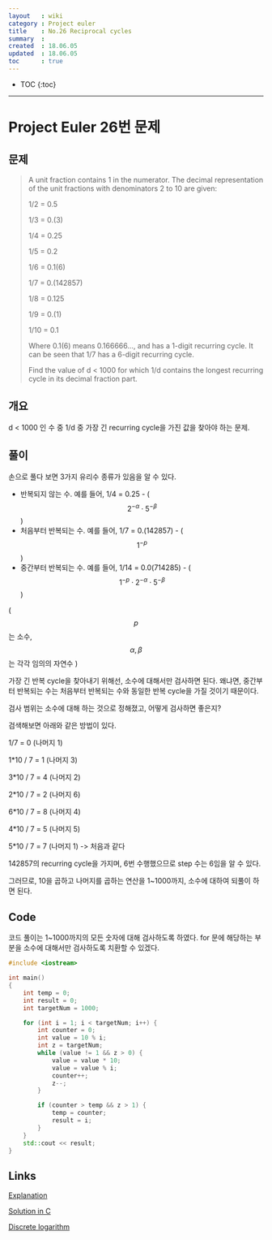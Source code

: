 ```yaml
---
layout   : wiki
category : Project euler
title    : No.26 Reciprocal cycles
summary  : 
created  : 18.06.05
updated  : 18.06.05
toc      : true
---
```


* TOC
 {:toc}

* * *

# Project Euler 26번 문제

## 문제

> A unit fraction contains 1 in the numerator. The decimal representation of the unit fractions with denominators 2 to 10 are given:
>
> 1/2 = 0.5
>
> 1/3 = 0.(3)
>
> 1/4 = 0.25
>
> 1/5 = 0.2
>
> 1/6 = 0.1(6)
>
> 1/7 = 0.(142857)
>
> 1/8 = 0.125
>
> 1/9 = 0.(1)
>
> 1/10 = 0.1
>
> Where 0.1(6) means 0.166666..., and has a 1-digit recurring cycle. It can be seen that 1/7 has a 6-digit recurring cycle.
>
> Find the value of d < 1000 for which 1/d contains the longest recurring cycle in its decimal fraction part.

## 개요

d < 1000 인 수 중 1/d 중 가장 긴 recurring cycle을 가진  값을 찾아야 하는 문제.

## 풀이

손으로 풀다 보면 3가지 유리수 종류가 있음을 알 수 있다.

* 반복되지 않는 수. 예를 들어, 1/4 = 0.25 - ( $$ 2^{-\alpha} \cdot 5^{-\beta} $$ )
* 처음부터 반복되는 수. 예를 들어, 1/7 = 0.(142857) - ( $$ 1^{-p} $$ )
* 중간부터 반복되는 수. 예를 들어, 1/14 = 0.0(714285) - ( $$ 1^{-p} \cdot 2^{-\alpha} \cdot 5^{-\beta} $$ )

( $$ p $$는 소수, $$ \alpha , \beta $$ 는 각각 임의의 자연수 )

가장 긴 반복 cycle을 찾아내기 위해선, 소수에 대해서만 검사하면 된다.
왜냐면, 중간부터 반복되는 수는 처음부터 반복되는 수와 동일한 반복 cycle을 가질 것이기 때문이다.

검사 범위는 소수에 대해 하는 것으로 정해졌고, 어떻게 검사하면 좋은지?

검색해보면 아래와 같은 방법이 있다.

1/7 = 0 (나머지 1)

1*10 / 7 = 1 (나머지 3)

3*10 / 7 = 4 (나머지 2)

2*10 / 7 = 2 (나머지 6)

6*10 / 7 = 8 (나머지 4)

4*10 / 7 = 5 (나머지 5)

5*10 / 7 = 7 (나머지 1) -> 처음과 같다

142857의 recurring cycle을 가지며, 6번 수행했으므로 step 수는 6임을 알 수 있다.

그러므로, 10을 곱하고 나머지를 곱하는 연산을 1~1000까지, 소수에 대하여 되풀이 하면 된다.

## Code

코드 풀이는 1~1000까지의 모든 숫자에 대해 검사하도록 하였다.
for 문에 해당하는 부분을 소수에 대해서만 검사하도록 치환할 수 있겠다.

```c++
#include <iostream>

int main()
{
    int temp = 0;
    int result = 0;
    int targetNum = 1000;

    for (int i = 1; i < targetNum; i++) {
        int counter = 0;
        int value = 10 % i;
        int z = targetNum;
        while (value != 1 && z > 0) {
            value = value * 10;
            value = value % i;
            counter++;
            z--;
        }

        if (counter > temp && z > 1) {
            temp = counter;
            result = i;
        }
    }
    std::cout << result;
}
```

## Links

[Explanation](https://eli.thegreenplace.net/2009/02/25/project-euler-problem-26)

[Solution in C](https://www.programminglogic.com/solution-to-problem-26-on-project-euler/)

[Discrete logarithm](https://en.wikipedia.org/wiki/Discrete_logarithm)